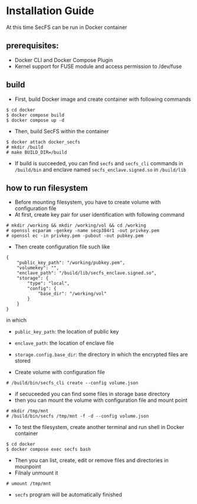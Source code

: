 # Installation Guide
At this time SecFS can be run in Docker container

## prerequisites:
- Docker CLI and Docker Compose Plugin
- Kernel support for FUSE module and access permission to /dev/fuse

## build
- First, build Docker image and create container with following commands
```
$ cd docker
$ docker compose build
$ docker compose up -d
```

- Then, build SecFS within the container
```
$ docker attach docker_secfs
# mkdir /build
# make BUILD_DIR=/build
```

- If build is succeeded, you can find `secfs` and `secfs_cli` commands in `/build/bin` and enclave named `secfs_enclave.signed.so` in `/build/lib`

## how to run filesystem
- Before mounting filesystem, you have to create volume with configuration file
- At first, create key pair for user identification with following command
```
# mkdir /working && mkdir /working/vol && cd /working 
# openssl ecparam -genkey -name secp384r1 -out privkey.pem
# openssl ec -in privkey.pem -pubout -out pubkey.pem
```

- Then create configuration file such like
```
{
    "public_key_path": "/working/pubkey.pem",
    "volumekey": "",
    "enclave_path": "/build/lib/secfs_enclave.signed.so",
    "storage": {
        "type": "local",
        "config": {
            "base_dir": "/working/vol"
        }
    }
}
```
in which
- `public_key_path`: the location of public key
- `enclave_path`: the location of enclave file
- `storage.config.base_dir`: the directory in which the encrypted files are stored

- Create volume with configuration file
```
# /build/bin/secfs_cli create --config volume.json
```
- if secuceeded you can find some files in storage base directory
- then you can mount the volume with configuration file and mount point
```
# mkdir /tmp/mnt
# /build/bin/secfs /tmp/mnt -f -d --config volume.json
```

- To test the filesystem, create another terminal and run shell in Docker container
```
$ cd docker
$ docker compose exec secfs bash
```
- Then you can list, create, edit or remove files and directories in mounpoint
- Filnaly unmount it
```
# umount /tmp/mnt
```
- `secfs` program will be automatically finished
